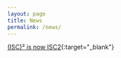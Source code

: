 ```yaml
---
layout: page
title: News
permalink: /news/
---
```


[(ISC)² is now ISC2](https://community.isc2.org/t5/Welcome/ISC-is-now-ISC2/td-p/61892){:target="\_blank"}
